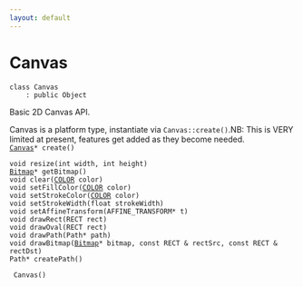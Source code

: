 ```yaml
---
layout: default
---
```


# Canvas

```
class Canvas
    : public Object
```


Basic 2D Canvas API.     

Canvas is a platform type, instantiate via `Canvas::create()`.NB: This is VERY limited at present, features get added as they become needed.     
[`Canvas`](/oaknut/ref/graphics_group/Canvas)`* create()`<br>

`void resize(int width, int height)`<br>
[`Bitmap`](/oaknut/ref/graphics_group/Bitmap)`* getBitmap()`<br>
`void clear(`[`COLOR`](/oaknut/ref/graphics_group/COLOR)` color)`<br>
`void setFillColor(`[`COLOR`](/oaknut/ref/graphics_group/COLOR)` color)`<br>
`void setStrokeColor(`[`COLOR`](/oaknut/ref/graphics_group/COLOR)` color)`<br>
`void setStrokeWidth(float strokeWidth)`<br>
`void setAffineTransform(AFFINE_TRANSFORM* t)`<br>
`void drawRect(RECT rect)`<br>
`void drawOval(RECT rect)`<br>
`void drawPath(Path* path)`<br>
`void drawBitmap(`[`Bitmap`](/oaknut/ref/graphics_group/Bitmap)`* bitmap, const RECT & rectSrc, const RECT & rectDst)`<br>
`Path* createPath()`<br>

` Canvas()`<br>

